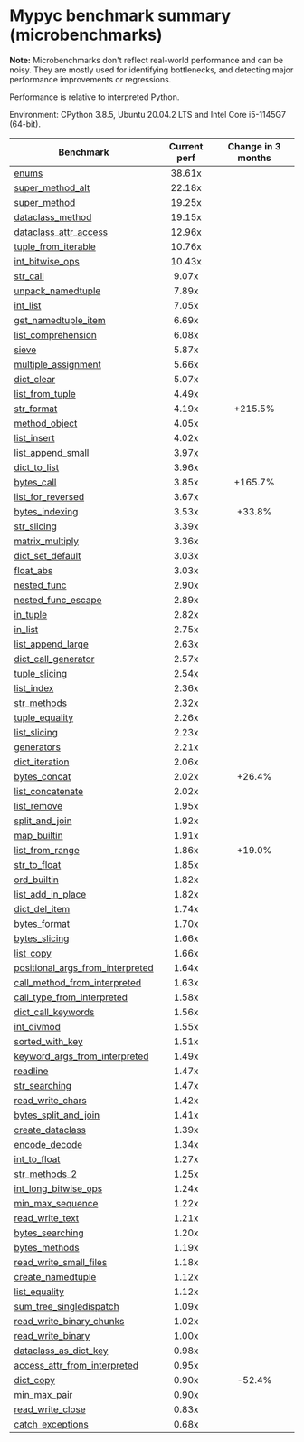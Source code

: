 # Mypyc benchmark summary (microbenchmarks)

**Note:** Microbenchmarks don't reflect real-world performance and can be noisy.
           They are mostly used for identifying bottlenecks, and detecting major performance
           improvements or regressions.

Performance is relative to interpreted Python.

Environment: CPython 3.8.5, Ubuntu 20.04.2 LTS and Intel Core i5-1145G7 (64-bit).

| Benchmark | Current perf | Change in 3 months |
| --- | :---: | :---: |
| [enums](benchmarks/enums.md) | 38.61x |  |
| [super_method_alt](benchmarks/super_method_alt.md) | 22.18x |  |
| [super_method](benchmarks/super_method.md) | 19.25x |  |
| [dataclass_method](benchmarks/dataclass_method.md) | 19.15x |  |
| [dataclass_attr_access](benchmarks/dataclass_attr_access.md) | 12.96x |  |
| [tuple_from_iterable](benchmarks/tuple_from_iterable.md) | 10.76x |  |
| [int_bitwise_ops](benchmarks/int_bitwise_ops.md) | 10.43x |  |
| [str_call](benchmarks/str_call.md) | 9.07x |  |
| [unpack_namedtuple](benchmarks/unpack_namedtuple.md) | 7.89x |  |
| [int_list](benchmarks/int_list.md) | 7.05x |  |
| [get_namedtuple_item](benchmarks/get_namedtuple_item.md) | 6.69x |  |
| [list_comprehension](benchmarks/list_comprehension.md) | 6.08x |  |
| [sieve](benchmarks/sieve.md) | 5.87x |  |
| [multiple_assignment](benchmarks/multiple_assignment.md) | 5.66x |  |
| [dict_clear](benchmarks/dict_clear.md) | 5.07x |  |
| [list_from_tuple](benchmarks/list_from_tuple.md) | 4.49x |  |
| [str_format](benchmarks/str_format.md) | 4.19x | +215.5% |
| [method_object](benchmarks/method_object.md) | 4.05x |  |
| [list_insert](benchmarks/list_insert.md) | 4.02x |  |
| [list_append_small](benchmarks/list_append_small.md) | 3.97x |  |
| [dict_to_list](benchmarks/dict_to_list.md) | 3.96x |  |
| [bytes_call](benchmarks/bytes_call.md) | 3.85x | +165.7% |
| [list_for_reversed](benchmarks/list_for_reversed.md) | 3.67x |  |
| [bytes_indexing](benchmarks/bytes_indexing.md) | 3.53x | +33.8% |
| [str_slicing](benchmarks/str_slicing.md) | 3.39x |  |
| [matrix_multiply](benchmarks/matrix_multiply.md) | 3.36x |  |
| [dict_set_default](benchmarks/dict_set_default.md) | 3.03x |  |
| [float_abs](benchmarks/float_abs.md) | 3.03x |  |
| [nested_func](benchmarks/nested_func.md) | 2.90x |  |
| [nested_func_escape](benchmarks/nested_func_escape.md) | 2.89x |  |
| [in_tuple](benchmarks/in_tuple.md) | 2.82x |  |
| [in_list](benchmarks/in_list.md) | 2.75x |  |
| [list_append_large](benchmarks/list_append_large.md) | 2.63x |  |
| [dict_call_generator](benchmarks/dict_call_generator.md) | 2.57x |  |
| [tuple_slicing](benchmarks/tuple_slicing.md) | 2.54x |  |
| [list_index](benchmarks/list_index.md) | 2.36x |  |
| [str_methods](benchmarks/str_methods.md) | 2.32x |  |
| [tuple_equality](benchmarks/tuple_equality.md) | 2.26x |  |
| [list_slicing](benchmarks/list_slicing.md) | 2.23x |  |
| [generators](benchmarks/generators.md) | 2.21x |  |
| [dict_iteration](benchmarks/dict_iteration.md) | 2.06x |  |
| [bytes_concat](benchmarks/bytes_concat.md) | 2.02x | +26.4% |
| [list_concatenate](benchmarks/list_concatenate.md) | 2.02x |  |
| [list_remove](benchmarks/list_remove.md) | 1.95x |  |
| [split_and_join](benchmarks/split_and_join.md) | 1.92x |  |
| [map_builtin](benchmarks/map_builtin.md) | 1.91x |  |
| [list_from_range](benchmarks/list_from_range.md) | 1.86x | +19.0% |
| [str_to_float](benchmarks/str_to_float.md) | 1.85x |  |
| [ord_builtin](benchmarks/ord_builtin.md) | 1.82x |  |
| [list_add_in_place](benchmarks/list_add_in_place.md) | 1.82x |  |
| [dict_del_item](benchmarks/dict_del_item.md) | 1.74x |  |
| [bytes_format](benchmarks/bytes_format.md) | 1.70x |  |
| [bytes_slicing](benchmarks/bytes_slicing.md) | 1.66x |  |
| [list_copy](benchmarks/list_copy.md) | 1.66x |  |
| [positional_args_from_interpreted](benchmarks/positional_args_from_interpreted.md) | 1.64x |  |
| [call_method_from_interpreted](benchmarks/call_method_from_interpreted.md) | 1.63x |  |
| [call_type_from_interpreted](benchmarks/call_type_from_interpreted.md) | 1.58x |  |
| [dict_call_keywords](benchmarks/dict_call_keywords.md) | 1.56x |  |
| [int_divmod](benchmarks/int_divmod.md) | 1.55x |  |
| [sorted_with_key](benchmarks/sorted_with_key.md) | 1.51x |  |
| [keyword_args_from_interpreted](benchmarks/keyword_args_from_interpreted.md) | 1.49x |  |
| [readline](benchmarks/readline.md) | 1.47x |  |
| [str_searching](benchmarks/str_searching.md) | 1.47x |  |
| [read_write_chars](benchmarks/read_write_chars.md) | 1.42x |  |
| [bytes_split_and_join](benchmarks/bytes_split_and_join.md) | 1.41x |  |
| [create_dataclass](benchmarks/create_dataclass.md) | 1.39x |  |
| [encode_decode](benchmarks/encode_decode.md) | 1.34x |  |
| [int_to_float](benchmarks/int_to_float.md) | 1.27x |  |
| [str_methods_2](benchmarks/str_methods_2.md) | 1.25x |  |
| [int_long_bitwise_ops](benchmarks/int_long_bitwise_ops.md) | 1.24x |  |
| [min_max_sequence](benchmarks/min_max_sequence.md) | 1.22x |  |
| [read_write_text](benchmarks/read_write_text.md) | 1.21x |  |
| [bytes_searching](benchmarks/bytes_searching.md) | 1.20x |  |
| [bytes_methods](benchmarks/bytes_methods.md) | 1.19x |  |
| [read_write_small_files](benchmarks/read_write_small_files.md) | 1.18x |  |
| [create_namedtuple](benchmarks/create_namedtuple.md) | 1.12x |  |
| [list_equality](benchmarks/list_equality.md) | 1.12x |  |
| [sum_tree_singledispatch](benchmarks/sum_tree_singledispatch.md) | 1.09x |  |
| [read_write_binary_chunks](benchmarks/read_write_binary_chunks.md) | 1.02x |  |
| [read_write_binary](benchmarks/read_write_binary.md) | 1.00x |  |
| [dataclass_as_dict_key](benchmarks/dataclass_as_dict_key.md) | 0.98x |  |
| [access_attr_from_interpreted](benchmarks/access_attr_from_interpreted.md) | 0.95x |  |
| [dict_copy](benchmarks/dict_copy.md) | 0.90x | -52.4% |
| [min_max_pair](benchmarks/min_max_pair.md) | 0.90x |  |
| [read_write_close](benchmarks/read_write_close.md) | 0.83x |  |
| [catch_exceptions](benchmarks/catch_exceptions.md) | 0.68x |  |
